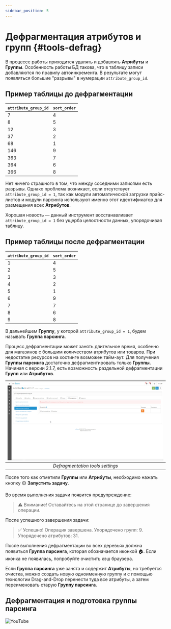 ```yaml
---
sidebar_position: 5
---
```


# Дефрагментация атрибутов и групп {#tools-defrag}

В процессе работы приходится удалять и добавлять **Атрибуты** и **Группы**. Особенность работы БД такова, что в таблицу записи добавляются по правилу автоинкремента. В результате могут появляться большие "разрывы" в нумерации `attribute_group_id`.

## Пример таблицы до дефрагментации

| `attribute_group_id` | `sort_order` |
|----------------------|-------------|
| 7  | 4  |
| 8  | 5  |
| 12  | 3  |
| 37  | 2  |
| 68  | 1  |
| 146 | 9  |
| 363 | 7  |
| 364 | 6  |
| 366 | 8  |

Нет ничего страшного в том, что между соседними записями есть разрывы. Однако проблема возникает, если отсутствует `attribute_group_id = 1`, так как модули автоматической загрузки прайс-листов и модули парсинга используют именно этот идентификатор для размещения всех **Атрибутов**.

Хорошая новость — данный инструмент восстанавливает `attribute_group_id = 1` без ущерба целостности данных, упорядочивая таблицу.

## Пример таблицы после дефрагментации

| `attribute_group_id` | `sort_order` |
|----------------------|-------------|
| 1  | 4  |
| 2  | 5  |
| 3  | 3  |
| 4  | 2  |
| 5  | 1  |
| 6  | 9  |
| 7  | 7  |
| 8  | 6  |
| 9  | 8  |

В дальнейшем **Группу**, у которой `attribute_group_id = 1`, будем называть **Группа парсинга**.

Процесс дефрагментации может занять длительное время, особенно для магазинов с большим количеством атрибутов или товаров. При недостатке ресурсов на хостинге возможен тайм-аут. Для получения **Группы парсинга** достаточно дефрагментировать только **Группы**. Начиная с версии 2.1.7, есть возможность раздельной дефрагментации **Групп** или **Атрибутов**.

| ![Defragmentation](/img/tutorial/defrag.jpg) |
|:--:|
| *Defragmentation tools settings* |

После того как отметили **Группы** или **Атрибуты**, необходимо нажать кнопку 🟡 **Запустить задачу**.

Во время выполнения задачи появится предупреждение:

> ⚠ Внимание! Оставайтесь на этой странице до завершения операции.

После успешного завершения задачи:

> ✅ Успешно! Операция завершена. Упорядочено групп: 9. Упорядочено атрибутов: 31.

После выполнения дефрагментации во всех деревьях должна появиться **Группа парсинга**, которая обозначается иконкой 🏠. Если иконка не появилась, попробуйте очистить кэш браузера.

Если **Группа парсинга** уже занята и содержит **Атрибуты**, но требуется очистка, можно создать новую одноименную группу и с помощью технологии Drag-and-Drop перенести туда все атрибуты, а затем переименовать старую **Группу парсинга**.

## Дефрагментация и подготовка группы парсинга

![YouTube](https://www.youtube.com/embed/8OcO_4L7iBU)

